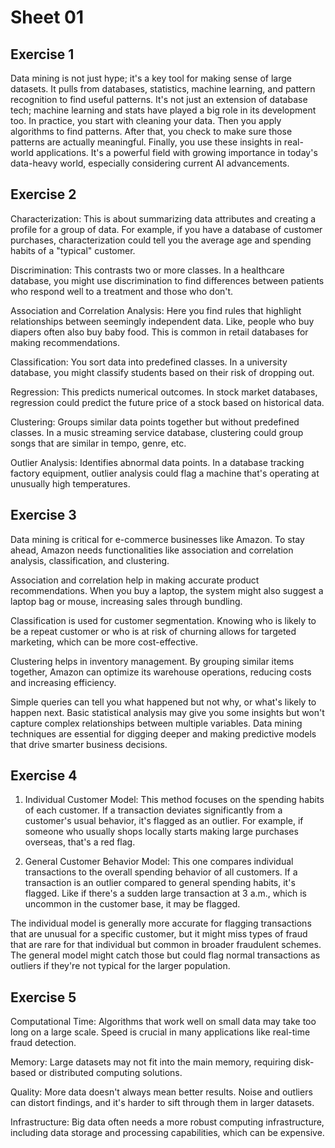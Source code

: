 # Sheet 01

## Exercise 1

Data mining is not just hype; it's a key tool for making sense of large datasets. It pulls from databases, statistics, machine learning, and pattern recognition to find useful patterns. It's not just an extension of database tech; machine learning and stats have played a big role in its development too. In practice, you start with cleaning your data. Then you apply algorithms to find patterns. After that, you check to make sure those patterns are actually meaningful. Finally, you use these insights in real-world applications. It's a powerful field with growing importance in today's data-heavy world, especially considering current AI advancements.

## Exercise 2

Characterization: This is about summarizing data attributes and creating a profile for a group of data. For example, if you have a database of customer purchases, characterization could tell you the average age and spending habits of a "typical" customer.

Discrimination: This contrasts two or more classes. In a healthcare database, you might use discrimination to find differences between patients who respond well to a treatment and those who don't.

Association and Correlation Analysis: Here you find rules that highlight relationships between seemingly independent data. Like, people who buy diapers often also buy baby food. This is common in retail databases for making recommendations.

Classification: You sort data into predefined classes. In a university database, you might classify students based on their risk of dropping out.

Regression: This predicts numerical outcomes. In stock market databases, regression could predict the future price of a stock based on historical data.

Clustering: Groups similar data points together but without predefined classes. In a music streaming service database, clustering could group songs that are similar in tempo, genre, etc.

Outlier Analysis: Identifies abnormal data points. In a database tracking factory equipment, outlier analysis could flag a machine that's operating at unusually high temperatures.

## Exercise 3

Data mining is critical for e-commerce businesses like Amazon. To stay ahead, Amazon needs functionalities like association and correlation analysis, classification, and clustering.

Association and correlation help in making accurate product recommendations. When you buy a laptop, the system might also suggest a laptop bag or mouse, increasing sales through bundling.

Classification is used for customer segmentation. Knowing who is likely to be a repeat customer or who is at risk of churning allows for targeted marketing, which can be more cost-effective.

Clustering helps in inventory management. By grouping similar items together, Amazon can optimize its warehouse operations, reducing costs and increasing efficiency.

Simple queries can tell you what happened but not why, or what's likely to happen next. Basic statistical analysis may give you some insights but won't capture complex relationships between multiple variables. Data mining techniques are essential for digging deeper and making predictive models that drive smarter business decisions.

## Exercise 4

1. Individual Customer Model: This method focuses on the spending habits of each customer. If a transaction deviates significantly from a customer's usual behavior, it's flagged as an outlier. For example, if someone who usually shops locally starts making large purchases overseas, that's a red flag.

2. General Customer Behavior Model: This one compares individual transactions to the overall spending behavior of all customers. If a transaction is an outlier compared to general spending habits, it's flagged. Like if there's a sudden large transaction at 3 a.m., which is uncommon in the customer base, it may be flagged.

The individual model is generally more accurate for flagging transactions that are unusual for a specific customer, but it might miss types of fraud that are rare for that individual but common in broader fraudulent schemes. The general model might catch those but could flag normal transactions as outliers if they're not typical for the larger population.

## Exercise 5

Computational Time: Algorithms that work well on small data may take too long on a large scale. Speed is crucial in many applications like real-time fraud detection.

Memory: Large datasets may not fit into the main memory, requiring disk-based or distributed computing solutions.

Quality: More data doesn't always mean better results. Noise and outliers can distort findings, and it's harder to sift through them in larger datasets.

Infrastructure: Big data often needs a more robust computing infrastructure, including data storage and processing capabilities, which can be expensive.
